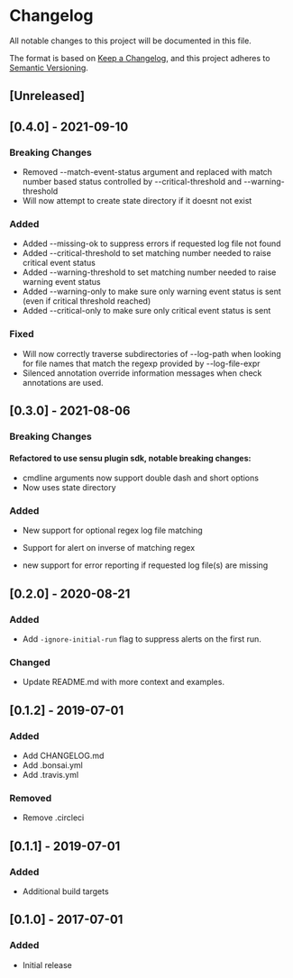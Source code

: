 # Changelog
All notable changes to this project will be documented in this file.

The format is based on [Keep a Changelog](https://keepachangelog.com/en/1.0.0/),
and this project adheres to [Semantic Versioning](https://semver.org/spec/v2.0.0.html).

## [Unreleased]


## [0.4.0] - 2021-09-10

### Breaking Changes
* Removed --match-event-status argument and replaced with match number based status controlled by --critical-threshold and --warning-threshold 
* Will now attempt to create state directory if it doesnt not exist

### Added
* Added --missing-ok to suppress errors if requested log file not found 
* Added --critical-threshold to set matching number needed to raise critical event status
* Added --warning-threshold to set matching number needed to raise warning event status
* Added --warning-only to make sure only warning event status is sent (even if critical threshold reached)
* Added --critical-only to make sure only critical event status is sent

### Fixed
* Will now correctly traverse subdirectories of --log-path when looking for file names that match the regexp provided by --log-file-expr   
* Silenced annotation override information messages when check annotations are used.

## [0.3.0] - 2021-08-06

### Breaking Changes
#### Refactored to use sensu plugin sdk, notable breaking changes:
* cmdline arguments now support double dash  and short options
* Now uses state directory

### Added
* New support for optional regex log file matching

* Support for alert on inverse of matching regex

* new support for error reporting if requested log file(s) are missing

## [0.2.0] - 2020-08-21

### Added
* Add `-ignore-initial-run` flag to suppress alerts on the first run.

### Changed
* Update README.md with more context and examples.

## [0.1.2] - 2019-07-01

### Added
* Add CHANGELOG.md
* Add .bonsai.yml
* Add .travis.yml

### Removed
* Remove .circleci

## [0.1.1] - 2019-07-01

### Added
* Additional build targets

## [0.1.0] - 2017-07-01

### Added
* Initial release

